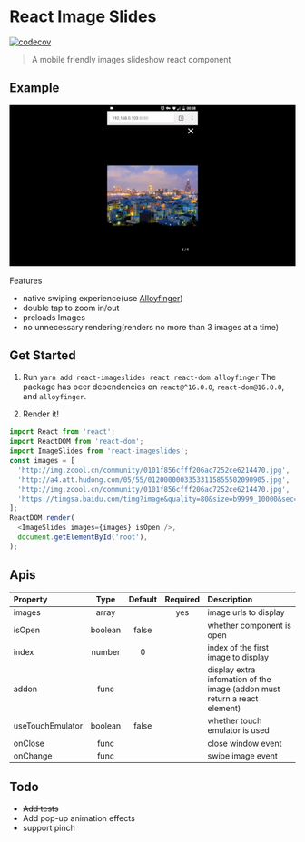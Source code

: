 # React Image Slides

[![codecov](https://codecov.io/gh/loadingwyn/react-imageslides/branch/master/graph/badge.svg)](https://codecov.io/gh/loadingwyn/react-imageslides)

> A mobile friendly images slideshow react component

## Example

![demo](demo/demo.gif)

Features

* native swiping experience(use [Alloyfinger](https://github.com/AlloyTeam/AlloyFinger))
* double tap to zoom in/out
* preloads Images
* no unnecessary rendering(renders no more than 3 images at a time)

## Get Started

1. Run `yarn add react-imageslides react react-dom alloyfinger`
   The package has peer dependencies on `react@^16.0.0`, `react-dom@16.0.0`, and `alloyfinger`.

2. Render it!

```js
import React from 'react';
import ReactDOM from 'react-dom';
import ImageSlides from 'react-imageslides';
const images = [
  'http://img.zcool.cn/community/0101f856cfff206ac7252ce6214470.jpg',
  'http://a4.att.hudong.com/05/55/01200000033533115855502090905.jpg',
  'http://img.zcool.cn/community/0101f856cfff206ac7252ce6214470.jpg',
  'https://timgsa.baidu.com/timg?image&quality=80&size=b9999_10000&sec=1503235534249&di=4c198d5a305627d12e5dae4c581c9e57&imgtype=0&src=http%3A%2F%2Fimg2.niutuku.com%2Fdesk%2Fanime%2F0529%2F0529-17277.jpg',
];
ReactDOM.render(
  <ImageSlides images={images} isOpen />,
  document.getElementById('root'),
);
```

## Apis

| Property         |  Type   | Default | Required | Description                                                               |
| :--------------- | :-----: | :-----: | :------: | :------------------------------------------------------------------------ |
| images           |  array  |         |   yes    | image urls to display                                                     |
| isOpen           | boolean |  false  |          | whether component is open                                                 |
| index            | number  |    0    |          | index of the first image to display                                       |
| addon            |  func   |         |          | display extra infomation of the image (addon must return a react element) |
| useTouchEmulator | boolean |  false  |          | whether touch emulator is used                                            |
| onClose          |  func   |         |          | close window event                                                        |
| onChange         |  func   |         |          | swipe image event                                                         |

## Todo

* ~~Add tests~~
* Add pop-up animation effects
* support pinch

```

```
